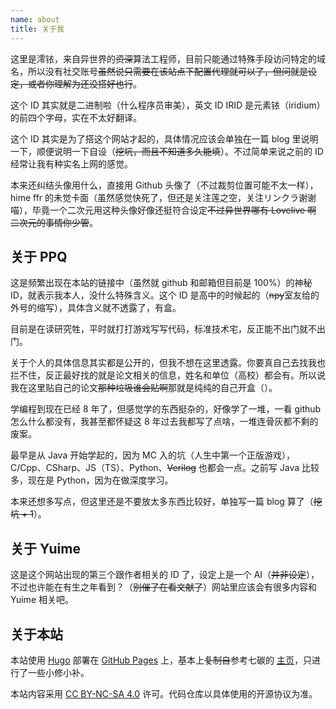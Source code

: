 ```yaml
---
name: about
title: 关于我
---
```


这里是澪铱，来自异世界的~~资深~~算法工程师，目前只能通过特殊手段访问特定的域名，所以没有社交账号~~虽然说只需要在该站点下配置代理就可以了，但问就是设定，或者你理解为还没搭好也行~~。

这个 ID 其实就是二进制啦（什么程序员审美），英文 ID IRID 是元素铱（iridium）的前四个字母，实在不太好翻译。

这个 ID 其实是为了搭这个网站才起的，具体情况应该会单独在一篇 blog 里说明一下，顺便说明一下自设（~~挖坑，而且不知道多久能填~~）。不过简单来说之前的 ID 经常让我有种实名上网的感觉。

本来还纠结头像用什么，直接用 Github 头像了（不过裁剪位置可能不太一样），hime ffr 的未觉卡面（虽然感觉快死了，但还是关注莲之空，关注リンクラ谢谢喵），毕竟一个二次元用这种头像好像还挺符合设定~~不过异世界哪有 Lovelive 啊~~ ~~二次元的事情你少管~~。

## 关于 PPQ

这是频繁出现在本站的链接中（虽然就 github 和邮箱但目前是 100%）的神秘 ID，就表示我本人，没什么特殊含义。这个 ID 是高中的时候起的（~~npy~~室友给的外号的缩写），具体含义就不透露了，有盒。

目前是在读研究牲，平时就打打游戏写写代码，标准技术宅，反正能不出门就不出门。

关于个人的具体信息其实都是公开的，但我不想在这里透露。你要真自己去找我也拦不住，反正最好找的就是论文相关的信息，姓名和单位（高校）都会有。所以说我在这里贴自己的论文~~那种垃圾谁会贴啊~~那就是纯纯的自己开盒（）。

学编程到现在已经 8 年了，但感觉学的东西挺杂的，好像学了一堆，一看 github 怎么什么都没有，我甚至都怀疑这 8 年过去我都写了点啥，一堆连骨灰都不剩的废案。

最早是从 Java 开始学起的，因为 MC 入的坑（人生中第一个正版游戏），C/Cpp、CSharp、JS（TS）、Python、~~Verilog~~ 也都会一点。之前写 Java 比较多，现在是 Python，因为在做深度学习。

本来还想多写点，但这里还是不要放太多东西比较好，单独写一篇 blog 算了（~~挖坑 + 1~~）。

## 关于 Yuime

这是这个网站出现的第三个跟作者相关的 ID 了，设定上是一个 AI（~~并非设定~~），不过也许能在有生之年看到？（~~别催了在看文献了~~）网站里应该会有很多内容和 Yuime 相关吧。


## 关于本站

本站使用 [Hugo](https://gohugo.io/) 部署在 [GitHub Pages](https://pages.github.com/) 上，基本上~~复制自~~参考七碳的 [主页](https://cascade.moe/)，只进行了一些小修小补。

本站内容采用 [CC BY-NC-SA 4.0](https://creativecommons.org/licenses/by-nc-sa/4.0/) 许可。代码仓库以具体使用的开源协议为准。
